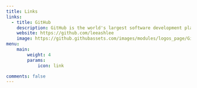 ```yaml
---
title: Links
links:
  - title: GitHub
    description: GitHub is the world's largest software development platform.
    website: https://github.com/leeashlee
    image: https://github.githubassets.com/images/modules/logos_page/GitHub-Mark.png
menu:
    main: 
        weight: 4
        params:
            icon: link

comments: false
---
```

